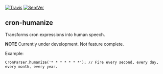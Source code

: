 [![Travis](https://img.shields.io/travis/StrongeLeeroy/cron-humanize.svg?style=flat-square)](https://travis-ci.org/StrongeLeeroy/cron-humanize)
[![SemVer](http://img.shields.io/:semver-1.0.0-brightgreen.svg?style=flat-square)](http://semver.org)

## cron-humanize

Transforms cron expressions into human speech.

**NOTE**
Currently under development. Not feature complete.


Example:

    CronParser.humanize('* * * * * * *'); // Fire every second, every day, every month, every year.